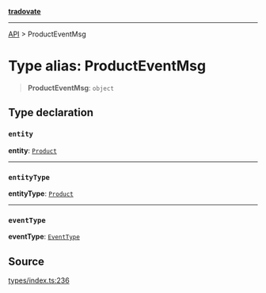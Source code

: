 [**tradovate**](../README.md)

***

[API](../API.md) > ProductEventMsg

# Type alias: ProductEventMsg

> **ProductEventMsg**: `object`

## Type declaration

### `entity`

**entity**: [`Product`](type-alias.Product.md)

***

### `entityType`

**entityType**: [`Product`](../enumerations/enumeration.EntityType.md#product)

***

### `eventType`

**eventType**: [`EventType`](../enumerations/enumeration.EventType.md)

## Source

[types/index.ts:236](https://github.com/cgilly2fast/tradovate-typescript/blob/b1caea5/src/types/index.ts#L236)
